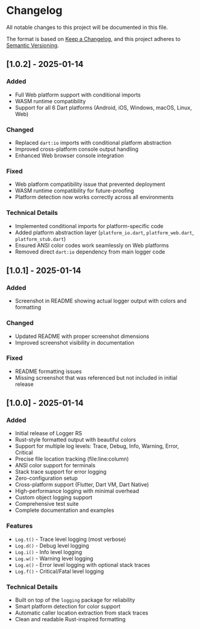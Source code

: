 # Changelog

All notable changes to this project will be documented in this file.

The format is based on [Keep a Changelog](https://keepachangelog.com/en/1.0.0/),
and this project adheres to [Semantic Versioning](https://semver.org/spec/v2.0.0.html).

## [1.0.2] - 2025-01-14

### Added
- Full Web platform support with conditional imports
- WASM runtime compatibility
- Support for all 6 Dart platforms (Android, iOS, Windows, macOS, Linux, Web)

### Changed
- Replaced `dart:io` imports with conditional platform abstraction
- Improved cross-platform console output handling
- Enhanced Web browser console integration

### Fixed
- Web platform compatibility issue that prevented deployment
- WASM runtime compatibility for future-proofing
- Platform detection now works correctly across all environments

### Technical Details
- Implemented conditional imports for platform-specific code
- Added platform abstraction layer (`platform_io.dart`, `platform_web.dart`, `platform_stub.dart`)
- Ensured ANSI color codes work seamlessly on Web platforms
- Removed direct `dart:io` dependency from main logger code

## [1.0.1] - 2025-01-14

### Added
- Screenshot in README showing actual logger output with colors and formatting

### Changed
- Updated README with proper screenshot dimensions
- Improved screenshot visibility in documentation

### Fixed
- README formatting issues
- Missing screenshot that was referenced but not included in initial release

## [1.0.0] - 2025-01-14

### Added
- Initial release of Logger RS
- Rust-style formatted output with beautiful colors
- Support for multiple log levels: Trace, Debug, Info, Warning, Error, Critical
- Precise file location tracking (file:line:column)
- ANSI color support for terminals
- Stack trace support for error logging
- Zero-configuration setup
- Cross-platform support (Flutter, Dart VM, Dart Native)
- High-performance logging with minimal overhead
- Custom object logging support
- Comprehensive test suite
- Complete documentation and examples

### Features
- `Log.t()` - Trace level logging (most verbose)
- `Log.d()` - Debug level logging
- `Log.i()` - Info level logging
- `Log.w()` - Warning level logging
- `Log.e()` - Error level logging with optional stack traces
- `Log.f()` - Critical/Fatal level logging

### Technical Details
- Built on top of the `logging` package for reliability
- Smart platform detection for color support
- Automatic caller location extraction from stack traces
- Clean and readable Rust-inspired formatting
